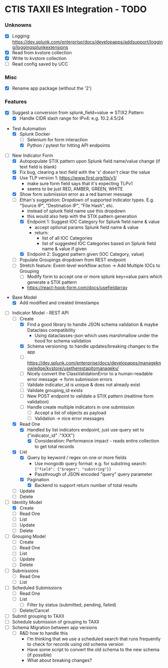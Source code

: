 # CTIS TAXII ES Integration - TODO

### Unknowns
- [X] Logging: https://dev.splunk.com/enterprise/docs/developapps/addsupport/logging/loggingsplunkextensions
- [X] Read from kvstore collection
- [X] Write to kvstore collection
- [ ] Read config saved by UCC

### Misc
- [X] Rename app package (without the '2')


### Features
- [X] Suggest a conversion from splunk_field=value => STIX2 Pattern
  - [X] Handle CIDR slash range for IPv4: e.g. 10.2.4.5/24 
- Test Automation
  - [X] Splunk Docker
    - [ ] Selenium for form interaction
    - [X] Python / pytest for hitting API endpoints
- [ ] New Indicator Form
    - [X] Autopopulate STIX pattern upon Splunk field name/value change (if text field is blank)
    - [X] Fix bug, clearing a text field with the 'x' doesn't clear the value
    - [X] Use TLP version 1: https://www.first.org/tlp/v1/
        - make sure form field says that it's expecting TLPv1
        - seems to be just RED, AMBER, GREEN, WHITE
    - [X] Show form submission error as a red banner message
    - [ ] Ethan's suggestion: Dropdown of supported Indicator types. E.g. "Source IP", "Destination IP", "File Hash", etc.
      - instead of splunk field name use this dropdown
      - this would also help with the STIX pattern generation
      - [X] Endpoint 1: Suggest IOC Category for Splunk field name & value
        - accept optional params Splunk field name & value
        - return:
          - list of all IOC Categories
          - list of suggested IOC Categories based on Splunk field name & value if given
      - [X] Endpoint 2: Suggest pattern given (IOC Category, value)
    - [ ] Populate Groupings dropdown from REST endpoint
    - [ ] Stretch feature: Event-level workflow action -> Add Multiple IOCs to Grouping
      - [ ] Modify form to accept one or more splunk key=value pairs which generate a STIX pattern
      - https://react-hook-form.com/docs/usefieldarray
- Base Model
  - [X] Add modified and created timestamps
- [ ] Indicator Model - REST API
    - [ ] Create
        - [X] Find a good library to handle JSON schema validation & maybe Dataclass compatibility
          - Using dataclasses-json which uses marshmallow under the hood for schema validation
        - [X] Schema versioning: to handle updates/breaking changes to the app
        - [ ] https://dev.splunk.com/enterprise/docs/developapps/manageknowledge/kvstore/usetherestapitomanagekv/ 
        - [ ] Nicely convert the ClassValidationError to a human-readable error message -> form submission errors
        - [ ] Validate indicator_id is unique & does not already exist
        - [ ] Validate grouping_id exists
        - [ ] New POST endpoint to validate a STIX pattern (realtime form validation)
        - [ ] Handle create multiple indicators in one submission
          - [ ] Accept a list of objects as payload
          - [ ] Validation -> nice error messages
    - [X] Read One
      - [X] Handled by list indicators endpoint, just use query set to {"indicator_id" :"XXX"}
          - [X] Consideration: Performance impact - reads entire collection to get total records
    - [X] List
      - [X] Query by keyword / regex on one or more fields
        - Use mongodb query format: e.g. for substring search: `{"field": {"$regex": "substring"}}`
        - Passthrough of JSON encoded "query" query parameter
      - [X] Pagination
        - [X] Backend to support return number of total results
    - [ ] Update
    - [ ] Delete
- [ ] Identity Model
    - [X] Create
    - [ ] Read One
    - [ ] List
    - [ ] Update
    - [ ] Delete
- [ ] Grouping Model
    - [ ] Create
    - [ ] Read One
    - [ ] List
    - [ ] Update
    - [ ] Delete
- [ ] Submissions
    - [ ] Read One
    - [ ] List
- [ ] Scheduled Submissions
    - [ ] Read One
    - [ ] List
      - [ ] Filter by status (submitted, pending, failed)
    - [ ] Delete/Cancel
- [ ] Submit grouping to TAXII
- [ ] Schedule submission of grouping to TAXII
- [ ] Schema Migration between app versions
  - [ ] R&D how to handle this
    - I'm thinking that we use a scheduled search that runs frequently to check for records using old schema version
    - Have some script to convert the old schema to the new schema (if possible)
    - What about breaking changes?
